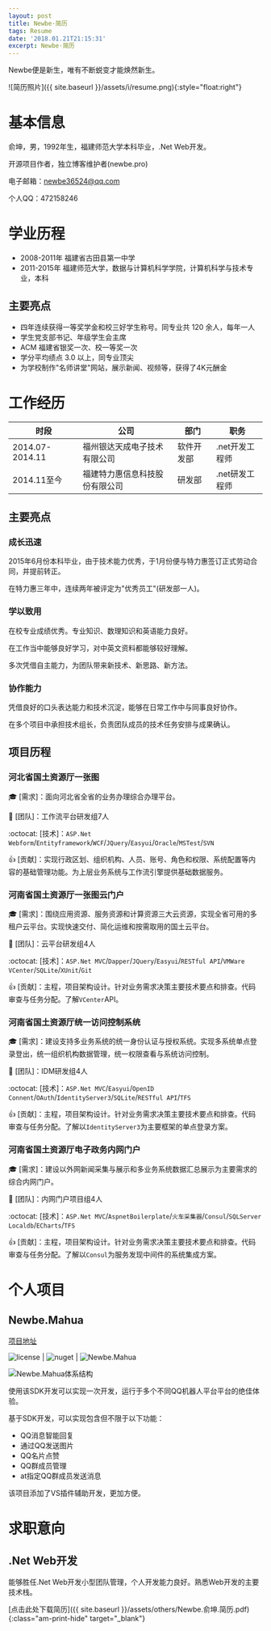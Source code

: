 ```yaml
---
layout: post
title: Newbe·简历
tags: Resume
date: '2018.01.21T21:15:31'
excerpt: Newbe·简历
---
```


Newbe便是新生，唯有不断蜕变才能焕然新生。

![简历照片]({{ site.baseurl }}/assets/i/resume.png){:style="float:right"}

# 基本信息

俞坤，男，1992年生，福建师范大学本科毕业，.Net Web开发。

开源项目作者，独立博客维护者(newbe.pro)

电子邮箱：newbe36524@qq.com

个人QQ：472158246

# 学业历程

- 2008-2011年 福建省古田县第一中学
- 2011-2015年 福建师范大学，数据与计算机科学学院，计算机科学与技术专业，本科

## 主要亮点

- 四年连续获得一等奖学金和校三好学生称号。同专业共 120 余人，每年一人
- 学生党支部书记、年级学生会主席
- ACM 福建省银奖一次、校一等奖一次
- 学分平均绩点 3.0 以上，同专业顶尖
- 为学校制作"名师讲堂"网站，展示新闻、视频等，获得了4K元酬金

# 工作经历

时段              | 公司              | 部门    | 职务
--------------- | --------------- | ----- | ---------
2014.07-2014.11 | 福州银达天成电子技术有限公司  | 软件开发部 | .net开发工程师
2014.11至今       | 福建特力惠信息科技股份有限公司 | 研发部   | .net研发工程师

## 主要亮点

### 成长迅速

2015年6月份本科毕业，由于技术能力优秀，于1月份便与特力惠签订正式劳动合同，并提前转正。

在特力惠三年中，连续两年被评定为"优秀员工"(研发部一人)。

### 学以致用

在校专业成绩优秀。专业知识、数理知识和英语能力良好。

在工作当中能够良好学习，对中英文资料都能够较好理解。

多次凭借自主能力，为团队带来新技术、新思路、新方法。

### 协作能力

凭借良好的口头表达能力和技术沉淀，能够在日常工作中与同事良好协作。

在多个项目中承担技术组长，负责团队成员的技术任务安排与成果确认。

## 项目历程

### 河北省国土资源厅一张图

:mortar_board: [需求]：面向河北省全省的业务办理综合办理平台。

:two_men_holding_hands: [团队]：工作流平台研发组7人

:octocat: [技术]：`ASP.Net Webform`/`Entityframework`/`WCF`/`JQuery`/`Easyui`/`Oracle`/`MSTest`/`SVN`

:+1: [贡献]：实现行政区划、组织机构、人员、账号、角色和权限、系统配置等内容的基础管理功能。为上层业务系统与工作流引擎提供基础数据服务。

### 河南省国土资源厅一张图云门户

:mortar_board: [需求]：围绕应用资源、服务资源和计算资源三大云资源，实现全省可用的多租户云平台。实现快速交付、简化运维和按需取用的国土云平台。

:two_men_holding_hands: [团队]：云平台研发组4人

:octocat: [技术]：`ASP.Net MVC`/`Dapper`/`JQuery`/`Easyui`/`RESTful API`/`VMWare VCenter`/`SQLite`/`XUnit`/`Git`

:+1: [贡献]：主程，项目架构设计。针对业务需求决策主要技术要点和排查。代码审查与任务分配。了解`VCenter`API。

### 河南省国土资源厅统一访问控制系统

:mortar_board: [需求]：建设支持多业务系统的统一身份认证与授权系统。实现多系统单点登录登出，统一组织机构数据管理，统一权限查看与系统访问控制。

:two_men_holding_hands: [团队]：IDM研发组4人

:octocat: [技术]：`ASP.Net MVC`/`Easyui`/`OpenID Connent`/`OAuth`/`IdentityServer3`/`SQLite`/`RESTful API`/`TFS`

:+1: [贡献]：主程，项目架构设计。针对业务需求决策主要技术要点和排查。代码审查与任务分配。了解以`IdentityServer3`为主要框架的单点登录方案。

### 河南省国土资源厅电子政务内网门户

:mortar_board: [需求]：建设以外网新闻采集与展示和多业务系统数据汇总展示为主要需求的综合内网门户。

:two_men_holding_hands: [团队]：内网门户项目组4人

:octocat: [技术]：`ASP.Net MVC`/`AspnetBoilerplate`/`火车采集器`/`Consul`/`SQLServer Localdb`/`ECharts`/`TFS`

:+1: [贡献]：主程，项目架构设计。针对业务需求决策主要技术要点和排查。代码审查与任务分配。了解以`Consul`为服务发现中间件的系统集成方案。

# 个人项目

## Newbe.Mahua

[项目地址](https://github.com/Newbe36524/Newbe.Mahua.Framework)

![license](https://img.shields.io/github/license/Newbe36524/Newbe.Mahua.Framework.svg?style=flat-square) | ![nuget](https://img.shields.io/nuget/dt/Newbe.Mahua.svg?style=flat-square) | ![Newbe.Mahua](https://img.shields.io/github/stars/Newbe36524/Newbe.Mahua.Framework.svg?style=flat-square&label=Stars)

![Newbe.Mahua体系结构](https://static.oschina.net/uploads/img/201801/10143817_nI7F.png)

使用该SDK开发可以实现一次开发，运行于多个不同QQ机器人平台平台的绝佳体验。

基于SDK开发，可以实现包含但不限于以下功能：

- QQ消息智能回复
- 通过QQ发送图片
- QQ名片点赞
- QQ群成员管理
- at指定QQ群成员发送消息

该项目添加了VS插件辅助开发，更加方便。

# 求职意向

## .Net Web开发

能够胜任.Net Web开发小型团队管理，个人开发能力良好。熟悉Web开发的主要技术栈。

[点击此处下载简历]({{ site.baseurl }}/assets/others/Newbe.俞坤.简历.pdf){:class="am-print-hide" target="_blank"}
